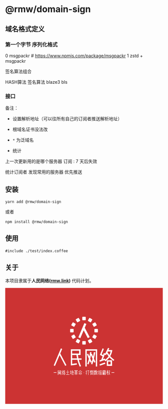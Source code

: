 # @rmw/domain-sign

## 域名格式定义

### 第一个字节 序列化格式

0 msgpackr # https://www.npmjs.com/package/msgpackr
1 zstd + msgpackr 

签名算法组合

HASH算法 签名算法
blaze3   bls

### 接口


备注：

* 设置解析地址（可以往所有自己的订阅者推送解析地址）
* 根域名证书没法改
* `*` 为泛域名

* 统计

上一次更新用的是哪个服务器
订阅 : 7 天后失效

统计订阅者
发现常用的服务器
优先推送

##  安装

```
yarn add @rmw/domain-sign
```

或者

```
npm install @rmw/domain-sign
```

## 使用

```
#include ./test/index.coffee
```

## 关于

本项目隶属于**人民网络([rmw.link](//rmw.link))** 代码计划。

![人民网络](https://raw.githubusercontent.com/rmw-link/logo/master/rmw.red.bg.svg)
